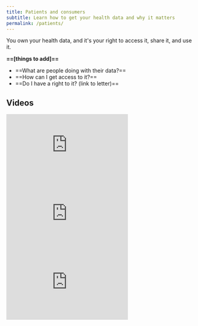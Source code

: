 ```yaml
---
title: Patients and consumers
subtitle: Learn how to get your health data and why it matters
permalink: /patients/
---
```


You own your health data, and it's your right to access it, share it, and use it.

**==[things to add]==**

- ==What are people doing with their data?==
- ==How can I get access to it?==
- ==Do I have a right to it? (link to letter)==

## Videos

<div class="psa-videos">
  <iframe width="320" height="180" src="https://www.youtube.com/embed/D5N2EE-RS9U" frameborder="0" allowfullscreen></iframe>
  
  <iframe width="320" height="180" src="https://www.youtube.com/embed/8ZsMEWYJNV8" frameborder="0" allowfullscreen></iframe>
  
  <iframe width="320" height="180" src="https://www.youtube.com/embed/zxrTZ90S5k0" frameborder="0" allowfullscreen></iframe>
</div>
